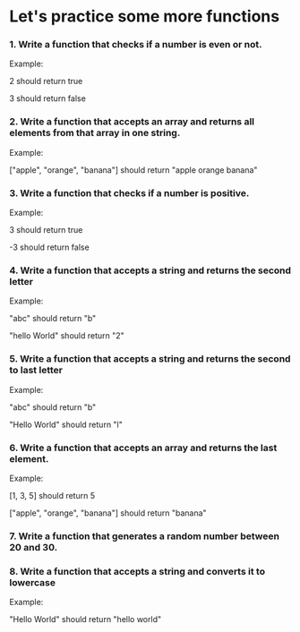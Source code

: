 # Let's practice some more functions

### 1. Write a function that checks if a number is even or not. 
Example:

2 should return true

3 should return false

### 2. Write a function that accepts an array and returns all elements from that array in one string.
Example:

["apple", "orange", "banana"] should return "apple orange banana"

### 3. Write a function that checks if a number is positive.
Example:

3 should return true

-3 should return false

### 4. Write a function that accepts a string and returns the second letter
Example:

"abc" should return "b"

"hello World" should return "2"

### 5. Write a function that accepts a string and returns the second to last letter
Example:

"abc" should return "b"

"Hello World" should return "l"

### 6. Write a function that accepts an array and returns the last element.
Example:

[1, 3, 5] should return 5

["apple", "orange", "banana"] should return "banana"

### 7. Write a function that generates a random number between 20 and 30.

### 8. Write a function that accepts a string and converts it to lowercase
Example:

"Hello World" should return "hello world"
